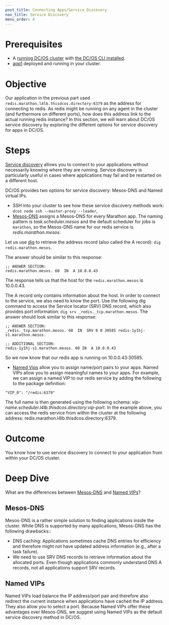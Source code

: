 ```yaml
---
post_title: Connecting Apps/Service Discovery
nav_title: Service Discovery
menu_order: 4
---
```


# Prerequisites
* A [running DC/OS cluster](/docs/1.9/usage/tutorials/dcos-101/cli/) with [the DC/OS CLI installed](/docs/1.9/usage/tutorials/dcos-101/cli/).
* [app1](/docs/1.9/usage/tutorials/dcos-101/app1/) deployed and running in your cluster.

# Objective
Our application in the previous part used `redis.marathon.l4lb.thisdcos.directory:6379` as the address for connecting to redis. As redis might be running on any agent in the cluster (and furthermore on different ports), how does this address link to the actual running redis instance?
In this section, we will learn about DC/OS service discovery by exploring the different options for service discovery for apps in DC/OS.

# Steps
  [Service discovery](https://dcos.io/docs/1.9/usage/service-discovery/) allows you to connect to your applications without necessarily knowing where they are running. Service discovery is particularly useful in cases where applications may fail and be restarted on a different host.

  DC/OS provides two options for service discovery: Mesos-DNS and Named virtual IPs.
  * SSH into your cluster to see how these service discovery methods work: `dcos node ssh --master-proxy --leader`,
  <a name="mesosdns"></a>
  * [Mesos-DNS](/docs/1.9/usage/service-discovery/mesos-dns/) assigns a Mesos-DNS for every Marathon app. The naming pattern is  *task.scheduler.mesos* and the default scheduler for jobs is `marathon`, so the Mesos-DNS name for our redis service is *redis.marathon.mesos*.

  Let us use [dig](https://linux.die.net/man/1/dig) to retrieve the address record (also called the A record): `dig redis.marathon.mesos`.

  The answer should be similar to this response:

  ```
  ;; ANSWER SECTION:
  redis.marathon.mesos. 60  IN  A 10.0.0.43
  ```

  The response tells us that the host for the `redis.marathon.mesos` is 10.0.0.43.

  The A record only contains information about the host. In order to connect to the service, we also need to know the port. Use the following dig command to access the Service locator (SRV) DNS record, which also provides port information: `dig srv _redis._tcp.marathon.mesos`.
  The answer should look similar to this response:

  ```
  ;; ANSWER SECTION:
  _redis._tcp.marathon.mesos. 60  IN  SRV 0 0 30585 redis-1y1hj-s1.marathon.mesos.

  ;; ADDITIONAL SECTION:
  redis-1y1hj-s1.marathon.mesos. 60 IN  A 10.0.0.43
  ```

  So we now know that our redis app is running on 10.0.0.43:30585.

  <a name="namedvips"></a>
  * [Named Vips](/docs/1.9/usage/service-discovery/load-balancing-vips/) allow you to assign name/port pairs to your apps. Named VIPs allow you to assign meaningful names to your apps.
  For example, we can assign a named VIP to our redis service by adding the following to the package definition:

  ~~~
  "VIP_0": "/redis:6379"
  ~~~

  The full name is then generated using the following schema:
  *vip-name.scheduler.l4lb.thisdcos.directory:vip-port*. In the example above, you can access the redis service from within the cluster at the following address: redis.marathon.l4lb.thisdcos.directory:6379.

# Outcome
You know how to use service discovery to connect to your application from within your DC/OS cluster.

# Deep Dive
What are the differences between [Mesos-DNS](#mesosdns) and [Named VIPs](#namedvips)?

## Mesos-DNS
Mesos-DNS is a rather simple solution to finding applications inside the cluster. While DNS is supported by many applications, Mesos-DNS has the following drawbacks::

  * DNS caching: Applications sometimes cache DNS entries for efficiency and therefore might not have updated address information (e.g., after a task failure).
  * We need to use SRV DNS records to retrieve information about the allocated ports. Even though applications commonly understand DNS A records, not all applications support SRV records.


## Named VIPs
Named VIPs load balance the IP address/port pair and therefore also redirect the current instance when applications have cached the IP address. They also allow you to select a port. Because Named VIPs offer these advantages over Mesos-DNS, we suggest using Named VIPs as the default service discovery method in DC/OS.

